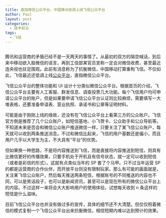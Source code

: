 ```yaml
---
title: 直指微信公众平台，中国移动低调上线飞信公众平台
author: Paul
layout: post
categories:
  - 技术前沿
tags:
  - 飞信
---  
```


<img style="display: block; margin-left: auto; margin-right: auto;" src="http://img.hz.mk/2013-0406/fexin-public.png" alt="" />

腾讯和运营商的矛盾已经不是一天两天的事情了。从最初的双方的隔空喊话，到后来中移动欲入股微信的谣言，再到工信部某官员宣称一定会对微信收费，甚至最近连央视也驻足围观。此前有消息称为了抗衡微信，中国移动打算重构飞信。不仅如此，飞信最近还低调上线<a href="http://gz.feixin.10086.cn/" target="_blank">公众平台</a>，直指微信公众平台。

飞信公众平台的整体功能和 UI 设计十分类似微信公众平台。根据首页的介绍，飞信公众平台主要有人工客服、群发信息、调查投票几大功能。每个飞信用户均可申请公众平台的账户，但是如果要申请飞信公众平台认证则比较麻烦，需要填写一大堆表格，还要准备申请表、营业执照、承诺书和公章等证明材料。

可能是由于刚刚上线的缘故，还没有在飞信公众平台上看第三方的公众账户。飞信官方倒是推荐了几个公众账户，如短信基地、小飞贺卡、公众助手和公众导航等。不知道未来是否会和微信公众账户推送微信一样，只要关注了某飞信公众账户，每天就可以收到两条推送消息。不过和微信比起来，飞信的用户基数还是偏小，而且用户几乎以大学生为主，不大具有&ldquo;平台&rdquo;的优势。

但如果换一种思路，不是将内容推送到飞信，而是直接将内容推送到短信，则具有比微信更好的传播效果，只要手机处于开机且有信号状态，就一定可以收到短信（或者是彩信的形式）。这就有点类似当年的 SP 套了个马甲。只不过当年运营 SP 的都是运营商的合作伙伴，而开放平台则没有限制玩家。那么有可能的画面就是，关注某飞信公众账户，然后每天推送两条短信，根据账号的不同推送的内容也不同，可以是笑话段子，也可以是新闻资讯，甚至可以是现在所有的微信公众平台上的内容。不过这样一来将会大大影响用户的使用体验，试想每天收到 n 条这样的短信是什么滋味。

目前飞信公众平台也并没有做过多的宣传，具体的细节还不大清楚。但仅仅照着微信的模式复制一个飞信公众平台出来抗衡微信，相信短期内难以达到预计的效果。
